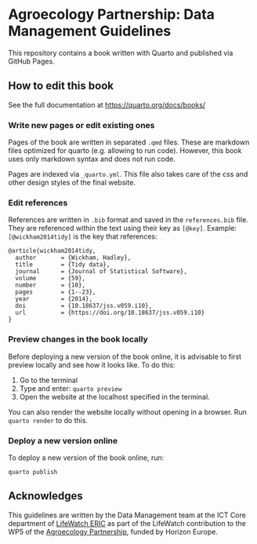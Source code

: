 # Agroecology Partnership: Data Management Guidelines

This repository contains a book written with Quarto and published via GitHub Pages. 



## How to edit this book

See the full documentation at https://quarto.org/docs/books/

### Write new pages or edit existing ones

Pages of the book are written in separated `.qmd` files. These are markdown files optimized for quarto (e.g. allowing to run code). However, this book uses only markdown syntax and does not run code.

Pages are indexed via `_quarto.yml`. This file also takes care of the css and other design styles of the final website.



### Edit references

References are written in `.bib` format and saved in the `references.bib` file. They are referenced within the text using their key as `[@key]`. Example: `[@wickham2014tidy]` is the key that references:

```
@article{wickham2014tidy,
  author       = {Wickham, Hadley},
  title        = {Tidy data},
  journal      = {Journal of Statistical Software},
  volume       = {59},
  number       = {10},
  pages        = {1--23},
  year         = {2014},
  doi          = {10.18637/jss.v059.i10},
  url          = {https://doi.org/10.18637/jss.v059.i10}
}
```



### Preview changes in the book locally

Before deploying a new version of the book online, it is advisable to first preview locally and see how it looks like. To do this:

1. Go to the terminal
2. Type and enter: `quarto preview`
3. Open the website at the localhost specified in the terminal.

You can also render the website locally without opening in a browser. Run `quarto render` to do this. 



### Deploy a new version online

To deploy a new version of the book online, run:

 ```
 quarto publish
 ```



## Acknowledges

This guidelines are written by the Data Management team at the ICT Core department of [LifeWatch ERIC](https://www.lifewatch.eu/) as part of the LifeWatch contribution to the WP5 of the [Agroecology Partnership](https://www.agroecologypartnership.eu/), funded by Horizon Europe.